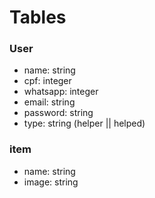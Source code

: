 # Tables

### User
- name: string
- cpf: integer
- whatsapp: integer
- email: string
- password: string
- type: string (helper || helped)

### item
- name: string
- image: string


